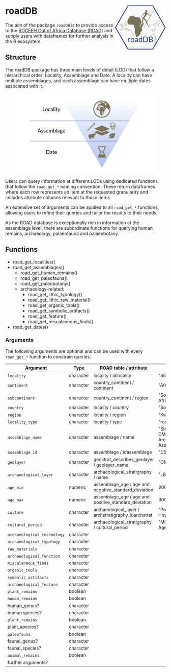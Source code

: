 # roadDB  <a href="http://roceeh.net"><img src="docs/logo.png" align="right" height="138" /></a>
The aim of the package `roadDB` is to provide access to the [ROCEEH Out of Africa Database (ROAD)](https://www.roceeh.uni-tuebingen.de/roadweb/smarty_road_simple_search.php) and supply users with dataframes for further analysis in the R ecosystem.

## Structure
The roadDB package has three main levels of detail (LOD) that follow a hierarchical order: Locality, Assemblage and Date. A locality can have multiple assemblages, and each assemblage can have multiple dates associated with it.

<p align="center">
<img src="docs/levels_of_detail.svg" alt="Illustration of the three levels of the roadDB R-package from top to bottom: Locality, Assemblage and Date" height="250">
</p>

Users can query information at different LODs using dedicated functions that follow the `road_get_*` naming convention. These return dataframes where each row represents an item at the requested granularity and includes attribute columns relevant to those items.

An extensive set of arguments can be applied to all `road_get_*` functions, allowing users to refine their queries and tailor the results to their needs.

As the ROAD database is exceptionally rich in information at the assemblage level, there are subordinate functions for querying human remains, archaeology, palaeofauna and palaeobotany.


## Functions
- road_get_localities()
- road_get_assemblages()
	- road_get_human_remains()
	- road_get_paleofauna()
	- road_get_paleobotany()
	- archaeology-related:
		- road_get_lithic_typology()
		- road_get_lithic_raw_material()
		- road_get_organic_tools()
		- road_get_symbolic_artifacts()
		- road_get_feature()
		- road_get_miscalaneous_finds()
- road_get_dates()

### Arguments
The following arguments are optional and can be used with every `road_get_*` function to constrain queries.

| Argument                  | Type      | ROAD table / attribute                               | Example                                       |
| ------------------------- | --------- | ---------------------------------------------------- | --------------------------------------------- |
| `locality`                  | character | locality / idlocality                                | "Sibhudu Cave"                                |
| `continent`                 | character | country_continent / continent                        | "Africa"                                      |
| `subcontinent`              | character | country_continent / region                           | "Southern Africa"                             |
| `country`                   | character | locality / country                                   | "South Africa"                                |
| `region`                    | character | locality / region                                    | "KwaZulu-Natal"                               |
| `locality_type`             | character | locality / type                                      | "rock shelter"                                |
| `assemblage_name`           | character | assemblage / name                                    | "Sibhudu Cave DMou Archaeological Assemblage" |
| `assemblage_id`             | character | assemblage / idassemblage                            | "154"                                         |
| `geolayer`                  | character | geostrat_describes_geolayer / geolayer_name          | "OMOD"                                        |
| `archaeological_layer`      | character | archaeological_stratigraphy / name                   | "LBG"                                         |
| `age_min`                   | numeric   | assemblage_age / age and negative_standard_deviation | 20000                                         |
| `age_max`                   | numeric   | assemblage_age / age and positive_standard_deviation | 3000000                                       |
| `culture`                   | character | archaeological_layer / archstratigraphy_idarchstrat  | "Post-Howiesonspoort"                         |
| `cultural_period`           | character |  archaeological_stratigraphy / cultural_period       | "Middle Stone Age"                            |
| `archaeological_technology` | character |                                                      |                                               |
| `archaeological_typology`   | character |                                                      |                                               |
| `raw_materials`             | character |                                                      |                                               |
| `archaeological_function`   | character |                                                      |                                               |
| `miscalaneous_finds`        | character |                                                      |                                               |
| `organic_tools`             | character |                                                      |                                               |
| `symbolic_artifacts`        | character |                                                      |                                               |
| `archaeological_feature`    | character |                                                      |                                               |
| `plant_remains`             | boolean   |                                                      |                                               |
| `human_remains`             | boolean   |                                                      |                                               |
| human_genus?              | character |                                                      |                                               |
| human species?            | character |                                                      |                                               |
| `plant_remains`             | boolean   |                                                      |                                               |
| plant_species?            | character |                                                      |                                               |
| `paleofauna`                | boolean   |                                                      |                                               |
| faunal_genus?             | character |                                                      |                                               |
| faunal_species?           | character |                                                      |                                               |
| `animal_remains`            | boolean   |                                                      |                                               |
| further arguments?        |           |                                                      |                                               |

